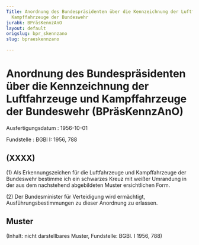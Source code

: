 ```yaml
---
Title: Anordnung des Bundespräsidenten über die Kennzeichnung der Luftfahrzeuge und
  Kampffahrzeuge der Bundeswehr
jurabk: BPräsKennzAnO
layout: default
origslug: bpr_skennzano
slug: bpraeskennzano

---
```


# Anordnung des Bundespräsidenten über die Kennzeichnung der Luftfahrzeuge und Kampffahrzeuge der Bundeswehr (BPräsKennzAnO)

Ausfertigungsdatum
:   1956-10-01

Fundstelle
:   BGBl I: 1956, 788



## (XXXX)

(1) Als Erkennungszeichen für die Luftfahrzeuge und Kampffahrzeuge der
Bundeswehr bestimme ich ein schwarzes Kreuz mit weißer Umrandung in
der aus dem nachstehend abgebildeten Muster ersichtlichen Form.

(2) Der Bundesminister
für              Verteidigung wird ermächtigt, Ausführungsbestimmungen
zu dieser Anordnung zu erlassen.


## Muster

(Inhalt: nicht darstellbares Muster,
Fundstelle: BGBl. I 1956, 788)

